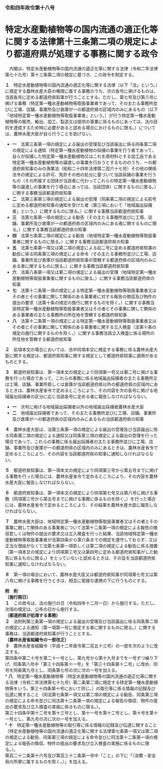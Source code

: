 ### 令和四年政令第十八号  
# 特定水産動植物等の国内流通の適正化等に関する法律第十三条第二項の規定により都道府県が処理する事務に関する政令  
　内閣は、特定水産動植物等の国内流通の適正化等に関する法律（令和二年法律第七十九号）第十三条第二項の規定に基づき、この政令を制定する。  
  
**１**　特定水産動植物等の国内流通の適正化等に関する法律（以下「法」という。）に規定する農林水産大臣の権限に属する事務のうち、次の各号に掲げるものは、当該各号に定める都道府県知事が行うこととする。ただし、第七号及び第八号に掲げる事務（特定第一種水産動植物等取扱事業者であって、その主たる事務所並びに工場、店舗、事業所及び倉庫が一の都道府県の区域内のみにあるもの（以下「地域特定第一種水産動植物等取扱事業者」という。）が行う特定第一種水産動植物等の販売、輸出、加工、製造又は提供の事業に係るものにあっては、法の目的を達成するため特に必要があると認める場合におけるものに限る。）については、農林水産大臣が自ら行うことを妨げない。  
* **一**　法第三条第一項の規定による届出の受理及び当該届出に係る同条第二項の規定による通知（特定第一種水産動植物の採捕の事業を行う者であって、自らが採捕した特定第一種水産動植物又はこれを原材料とする加工品である特定第一種水産動植物等の譲渡しの事業を行おうとするもののうち、一の都道府県知事のみの漁業法（昭和二十四年法律第二百六十七号）その他の関係法令の規定による許可、免許その他の処分に基づいて当該採捕の事業を行うもの（その所属する団体が当該者に代わってこれらの特定第一種水産動植物等の譲渡しの事業を行う場合にあっては、当該団体）に関するものに限る。）に関する事務当該都道府県知事  
* **二**　法第三条第三項の規定による届出の受理（同条第二項の規定による前号に定める都道府県知事の通知を受けた者（第三項において「地域届出採捕者」という。）に関するものに限る。）に関する事務当該都道府県知事  
* **三**　法第七条第一項の規定による勧告（その主たる事務所並びに工場、店舗、事業所及び倉庫が一の都道府県の区域内のみにある者に関するものに限る。）に関する事務当該都道府県の知事  
* **四**　法第七条第二項の規定による勧告（地域特定第一種水産動植物等取扱事業者に関するものに限る。）に関する事務当該都道府県の知事  
* **五**　法第七条第一項又は第二項の規定による前二号に定める都道府県知事の勧告に係る同条第三項の規定による命令（その主たる事務所並びに工場、店舗、事業所及び倉庫が当該都道府県知事の管轄する都道府県の区域内のみにある者に関するものに限る。）に関する事務当該都道府県知事  
* **六**　法第八条第一項又は第二項の規定による届出の受理（地域特定第一種水産動植物等取扱事業者に関するものに限る。）に関する事務当該都道府県の知事  
* **七**　法第十二条第一項の規定による特定第一種水産動植物等取扱事業者又はその者とその事業に関して関係のある事業者に対する報告の徴収及び物件の提出の要求（法第十条の規定の施行に関するものを除く。）に関する事務当該特定第一種水産動植物等取扱事業者又はその者とその事業に関して関係のある事業者の主たる事務所の所在地を管轄する都道府県知事  
* **八**　法第十二条第一項の規定による特定第一種水産動植物等取扱事業者又はその者とその事業に関して関係のある事業者に関する立入検査（法第十条の規定の施行に関するものを除く。）に関する事務当該立入検査に係る場所の所在地を管轄する都道府県知事  
  
**２**　前項本文の場合においては、法中同項本文に規定する事務に係る農林水産大臣に関する規定は、都道府県知事に関する規定として都道府県知事に適用があるものとする。  
  
**３**　都道府県知事は、第一項本文の規定により同項第一号又は第二号に掲げる事務を行った場合であって、これらの事務に係る地域届出採捕者の主たる事務所又は工場、店舗、事業所若しくは倉庫が当該都道府県以外の都道府県の区域内にあるときは、農林水産省令で定めるところにより、その内容を次の各号に掲げる地域届出採捕者の区分に応じ当該各号に定める者に報告しなければならない。  
* **一**　次号に掲げる地域届出採捕者以外の地域届出採捕者農林水産大臣  
* **二**　地域届出採捕者であって、その主たる事務所並びに工場、店舗、事業所及び倉庫が一の都道府県の区域内のみにあるもの当該都道府県の知事  
  
**４**　農林水産大臣は、法第三条第一項の規定による届出の受理及び当該届出に係る同条第二項の規定による通知又は同条第三項の規定による届出の受理を行った場合であって、これらの事務に係る届出採捕者の主たる事務所並びに工場、店舗、事業所及び倉庫が一の都道府県の区域内のみにあるときは、農林水産省令で定めるところにより、その内容を当該都道府県の知事に通知しなければならない。  
  
**５**　都道府県知事は、第一項本文の規定により同項第三号から第五号までに掲げる事務を行った場合には、農林水産省令で定めるところにより、その内容を農林水産大臣に報告しなければならない。  
  
**６**　都道府県知事は、第一項本文の規定により同項第七号又は第八号に掲げる事務（同項第三号から第五号までに掲げる事務に係るものを除く。）を行った場合には、農林水産省令で定めるところにより、その結果を農林水産大臣に報告しなければならない。  
  
**７**　農林水産大臣は、地域特定第一種水産動植物等取扱事業者又はその者とその事業に関して関係のある事業者について法第十二条第一項の規定による報告の徴収若しくは物件の提出の要求又は立入検査を行った結果、当該地域特定第一種水産動植物等取扱事業者が法第四条から第六条までの規定を遵守しておらず、又は正当な理由がなくて法第七条第一項若しくは第二項の規定による勧告に係る措置（第一項本文の規定により同項第三号又は第四号に定める都道府県知事がした勧告に係るものに限る。）をとっていないと認めるときは、その旨を当該都道府県知事に通知しなければならない。  
  
**８**　第一項の場合において、農林水産大臣又は都道府県知事が同項第七号又は第八号に掲げる事務を行うときは、相互に密接な連携の下に行うものとする。  
  
**附　則**  
**（施行期日）**  
**１**　この政令は、法の施行の日（令和四年十二月一日）から施行する。ただし、次項の規定は、公布の日から施行する。  
**（都道府県が処理する事務）**  
**２**　法附則第三条第一項の規定による届出の受理及び当該届出に係る同条第二項の規定による通知（第一項第一号に規定する者に関するものに限る。）に関する事務は、当該都道府県知事が行うこととする。  
**（農林水産省組織令の一部改正）**  
**３**　農林水産省組織令（平成十二年政令第二百五十三号）の一部を次のように改正する。  
第四条中第二十号を第二十一号とし、第九号から第十九号までを一号ずつ繰り下げ、同条第八号中「第三十四条第十一号」を「第三十四条第十二号」に改め、同号を同条第九号とし、同条第七号の次に次の一号を加える。  
		* **八**　特定第一種水産動植物等（特定水産動植物等の国内流通の適正化等に関する法律（令和二年法律第七十九号）第二条第二項に規定する特定第一種水産動植物等をいう。第三十四条第十号において同じ。）の取引等に係る情報の記録及び伝達に関すること（同法第七条第一項又は第二項の規定による勧告、同条第三項の規定による命令並びに同法第十二条第一項の規定による報告の徴収、物件の提出の要求及び立入検査の実施に係るものに限る。）。  
第三十四条中第十二号を第十三号とし、第十一号を第十二号とし、第十号を第十一号とし、第九号の次に次の一号を加える。  
		* **十**　特定第一種水産動植物等の取引等に係る情報の記録及び伝達に関すること（特定水産動植物等の国内流通の適正化等に関する法律第七条第一項又は第二項の規定による勧告、同条第三項の規定による命令並びに同法第十二条第一項の規定による報告の徴収、物件の提出の要求及び立入検査の実施に係るものに限る。）。  
第百二十二条第十六号及び第百三十二条第一号中「こと」の下に「（消費・安全局の所掌に属するものを除く。）」を加える。  
  
